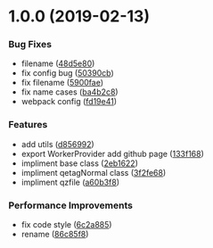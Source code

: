 <a name="1.0.0"></a>
# 1.0.0 (2019-02-13)


### Bug Fixes

* filename ([48d5e80](https://github.com/geeeger/qetag-js/commit/48d5e80))
* fix config bug ([50390cb](https://github.com/geeeger/qetag-js/commit/50390cb))
* fix filename ([5900fae](https://github.com/geeeger/qetag-js/commit/5900fae))
* fix name cases ([ba4b2c8](https://github.com/geeeger/qetag-js/commit/ba4b2c8))
* webpack config ([fd19e41](https://github.com/geeeger/qetag-js/commit/fd19e41))


### Features

* add utils ([d856992](https://github.com/geeeger/qetag-js/commit/d856992))
* export WorkerProvider add github page ([133f168](https://github.com/geeeger/qetag-js/commit/133f168))
* impliment base class ([2eb1622](https://github.com/geeeger/qetag-js/commit/2eb1622))
* impliment qetagNormal class ([3f2fe68](https://github.com/geeeger/qetag-js/commit/3f2fe68))
* impliment qzfile ([a60b3f8](https://github.com/geeeger/qetag-js/commit/a60b3f8))


### Performance Improvements

* fix code style ([6c2a885](https://github.com/geeeger/qetag-js/commit/6c2a885))
* rename ([86c85f8](https://github.com/geeeger/qetag-js/commit/86c85f8))



